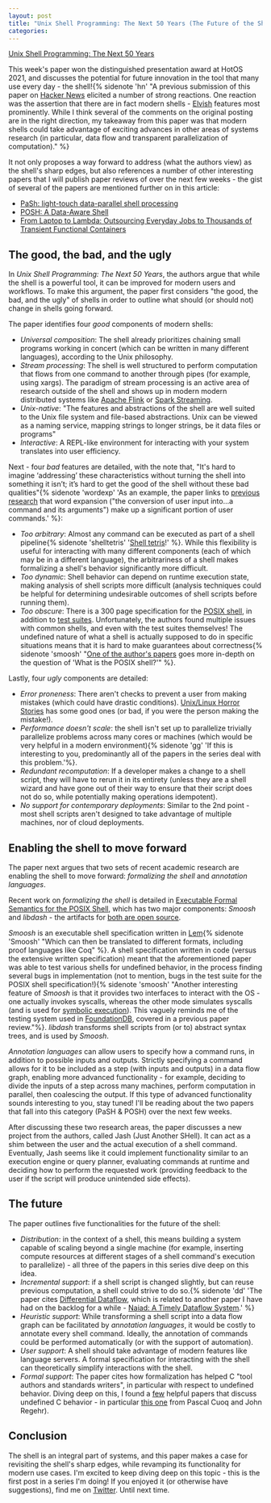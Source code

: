 ```yaml
---
layout: post
title: "Unix Shell Programming: The Next 50 Years (The Future of the Shell, Part I)"
categories:
---
```



[Unix Shell Programming: The Next 50 Years](https://sigops.org/s/conferences/hotos/2021/papers/hotos21-s06-greenberg.pdf)

This week's paper won the distinguished presentation award at HotOS 2021, and discusses the potential for future innovation in the tool that many use every day - the shell!{% sidenote 'hn' "A previous submission of this paper on [Hacker News](https://news.ycombinator.com/item?id=27378444) elicited a number of strong reactions. One reaction was the assertion that there are in fact modern shells - [Elvish](https://elv.sh/) features most prominently. While I think several of the comments on the original posting are in the right direction, my takeaway from this paper was that modern shells could take advantage of exciting advances in other areas of systems research (in particular, data flow and transparent parallelization of computation)." %}

It not only proposes a way forward to address (what the authors view) as the shell's sharp edges, but also references a number of other interesting papers that I will publish paper reviews of over the next few weeks - the gist of several of the papers are mentioned further on in this article:

- [PaSh: light-touch data-parallel shell processing](https://dl.acm.org/doi/10.1145/3447786.3456228)
- [POSH: A Data-Aware Shell](https://www.usenix.org/conference/atc20/presentation/raghavan)
- [From Laptop to Lambda:  Outsourcing Everyday Jobs to Thousands  of Transient Functional Containers](https://www.usenix.org/conference/atc19/presentation/fouladi)


## The good, the bad, and the ugly

In _Unix Shell Programming: The Next 50 Years_, the authors argue that while the shell is a powerful tool, it can be improved for modern users and workflows. To make this argument, the paper first considers "the good, the bad, and the ugly" of shells in order to outline what should (or should not) change in shells going forward.

The paper identifies four _good_ components of modern shells: 

- _Universal composition_: The shell already prioritizes chaining small programs working in concert (which can be written in many different languages), according to the Unix philosophy.
- _Stream processing_: The shell is well structured to perform computation that flows from one command to another through pipes (for example, using xargs). The paradigm of stream processing is an active area of research outside of the shell and shows up in modern modern distributed systems like [Apache Flink](https://flink.apache.org/) or [Spark Streaming](https://spark.apache.org/streaming/).
- _Unix-native_: "The features and abstractions of the shell are well suited to the Unix file system and file-based abstractions. Unix can be viewed as a naming service, mapping strings to longer strings, be it data files or programs"
- _Interactive_: A REPL-like environment for interacting with your system translates into user efficiency.

Next - four _bad_ features are detailed, with the note that, "It's hard to imagine ‘addressing’ these characteristics without turning the shell into something it isn’t; it’s hard to get the good of the shell without these bad qualities"{% sidenote 'wordexp' 'As an example, the paper links to [previous research](https://cs.pomona.edu/~michael/papers/px2018.pdf) that word expansion ("the conversion of user input into...a command and its arguments") make up a significant portion of user commands.' %}:

- _Too arbitrary_: Almost any command can be executed as part of a shell pipeline{% sidenote 'shelltetris' '[Shell tetris](https://www.unix.com/shell-programming-and-scripting/174525-tetris-game-based-shell-script-new-algorithm.html)!' %}. While this flexibility is useful for interacting with many different components (each of which may be in a different language), the arbitrariness of a shell makes formalizing a shell's behavior significantly more difficult.
- _Too dynamic_: Shell behavior can depend on runtime execution state, making analysis of shell scripts more difficult (analysis techniques could be helpful for determining undesirable outcomes of shell scripts before running them).
- _Too obscure_: There is a 300 page specification for the [POSIX shell](https://pubs.opengroup.org/onlinepubs/9699919799.2018edition/utilities/V3_chap02.html#tag_18_12), in addition to [test suites](http://get.posixcertified.ieee.org/testsuites.html). Unfortunately, the authors found multiple issues with common shells, and even with the test suites themselves! The undefined nature of what a shell is actually supposed to do in specific situations means that it is hard to make guarantees about correctness{% sidenote 'smoosh' "[One of the author's papers](https://mgree.github.io/papers/popl2020_smoosh.pdf) goes more in-depth on the question of 'What is the POSIX shell?'" %}.

Lastly, four _ugly_ components are detailed:

- _Error proneness_: There aren't checks to prevent a user from making mistakes (which could have drastic conditions). [Unix/Linux Horror Stories](https://www-uxsup.csx.cam.ac.uk/misc/horror.txt) has some good ones (or bad, if you were the person making the mistake!).
- _Performance doesn't scale_: the shell isn't set up to parallelize trivially parallelize problems across many cores or machines (which would be very helpful in a modern environment){% sidenote 'gg' 'If this is interesting to you, predominantly all of the papers in the series deal with this problem.'%}.
- _Redundant recomputation_: If a developer makes a change to a shell script, they will have to rerun it in its entirety (unless they are a shell wizard and have gone out of their way to ensure that their script does not do so, while potentially making operations idempotent).
- _No support for contemporary deployments_: Similar to the 2nd point - most shell scripts aren't designed to take advantage of multiple machines, nor of cloud deployments.


## Enabling the shell to move forward

The paper next argues that two sets of recent academic research are enabling the shell to move forward: _formalizing the shell_ and _annotation languages_.

Recent work on _formalizing the shell_ is detailed in [Executable Formal Semantics for the POSIX Shell](https://mgree.github.io/papers/popl2020_smoosh.pdf), which has two major components: _Smoosh_ and _libdash_ - the artifacts for [both are open source](https://github.com/mgree/smoosh). 

_Smoosh_ is an executable shell specification written in [Lem](https://dl.acm.org/doi/10.1145/2692915.2628143){% sidenote 'Smoosh' "Which can then be translated to different formats, including proof languages like Coq" %}. A shell specification written in code (versus the extensive written specification) meant that the aforementioned paper was able to test various shells for undefined behavior, in the process finding several bugs in implementation (not to mention, bugs in the test suite for the POSIX shell specification!){% sidenote 'smoosh' "Another interesting feature of _Smoosh_ is that it provides two interfaces to interact with the OS - one actually invokes syscalls, whereas the other mode simulates syscalls (and is used for [symbolic execution](https://www.cs.umd.edu/~mwh/se-tutorial/symbolic-exec.pdf)). This vaguely reminds me of the testing system used in [FoundationDB](/2021/06/12/foundationdb-a-distributed-unbundled-transactional-key-value-store.html), covered in a previous paper review."%}.  _libdash_ transforms shell scripts from (or to) abstract syntax trees, and is used by _Smoosh_.

_Annotation languages_ can allow users to specify how a command runs, in addition to possible inputs and outputs. Strictly specifying a command allows for it to be included as a step (with inputs and outputs) in a data flow graph, enabling more advanced functionality - for example, deciding to divide the inputs of a step across many machines, perform computation in parallel, then coalescing the output. If this type of advanced functionality sounds interesting to you, stay tuned! I'll be reading about the two papers that fall into this category (PaSH & POSH) over the next few weeks.

After discussing these two research areas, the paper discusses a new project from the authors, called Jash (Just Another SHell). It can act as a shim between the user and the actual execution of a shell command. Eventually, Jash seems like it could implement functionality similar to an execution engine or query planner, evaluating commands at runtime and deciding how to perform the requested work (providing feedback to the user if the script will produce unintended side effects). 

## The future

The paper outlines five functionalities for the future of the shell: 

- _Distribution_: in the context of a shell, this means building a system capable of scaling beyond a single machine (for example, inserting compute resources at different stages of a shell command's execution to parallelize) - all three of the papers in this series dive deep on this idea.
- _Incremental support_: if a shell script is changed slightly, but can reuse previous computation, a shell could strive to do so.{% sidenote 'dd' 'The paper cites [Differential Dataflow](https://github.com/TimelyDataflow/differential-dataflow), which is related to another paper I have had on the backlog for a while - [Naiad: A Timely Dataflow System](http://sigops.org/s/conferences/sosp/2013/papers/p439-murray.pdf).' %} 
- _Heuristic support_: While transforming a shell script into a data flow graph can be facilitated by _annotation languages_, it would be costly to annotate every shell command. Ideally, the annotation of commands could be performed automatically (or with the support of automation).
- _User support_: A shell should take advantage of modern features like language servers. A formal specification for interacting with the shell can theoretically simplify interactions with the shell.
- _Formal support_: The paper cites how formalization has helped C "tool authors and standards writers", in particular with respect to undefined behavior. Diving deep on this, I found a [few](http://people.csail.mit.edu/nickolai/papers/wang-undef.pdf) helpful papers that discuss undefined C behavior - in particular [this one](https://blog.regehr.org/archives/1520) from Pascal Cuoq and John Regehr).

## Conclusion

The shell is an integral part of systems, and this paper makes a case for revisiting the shell's sharp edges, while revamping its functionality for modern use cases. I'm excited to keep diving deep on this topic - this is the first post in a series I'm doing! If you enjoyed it (or otherwise have suggestions), find me on [Twitter](https://twitter.com/micahlerner). Until next time.
